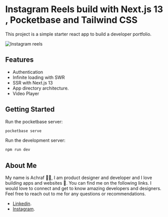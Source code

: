 # Instagram Reels build with Next.js 13 , Pocketbase and Tailwind CSS

This project is a simple starter react app to build a developer portfolio.

![Instagram reels](https://i.pinimg.com/564x/49/a7/ab/49a7ab6b6ffc352f298f9ec088e77d1c.jpg)

## Features

- Authentication
- Infinite loading with SWR
- SSR with Next.js 13
- App directory architecture.
- Video Player

## Getting Started

Run the pocketbase server:

```bash
pocketbase serve
```

Run the development server:

```bash
npm run dev
```

## About Me

My name is Achraf 👋😃, I am product designer and developer and I love building apps and websites 🚀. You can find me on the following links. I would love to connect and get to know amazing developers and designers. Feel free to reach out to me for any questions or recommendations.

- [Linkedin](https://www.linkedin.com/in/achraf-garai).
- [Instagram](https://www.instagram.com/achraf_garai).
